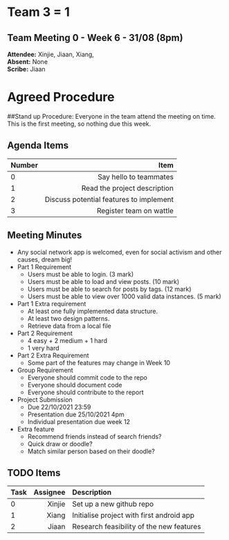 # Team 3 = 1

## Team Meeting 0 - Week 6 - 31/08 (8pm)
**Attendee:**
Xinjie,
Jiaan,
Xiang,
<br>
**Absent:**
None
<br>
**Scribe:**
Jiaan

# Agreed Procedure
##Stand up Procedure:
Everyone in the team attend the meeting on time.
<br>
This is the first meeting, so nothing due this week.

## Agenda Items
| Number | Item |
| :--- | ---: |
| 0 | Say hello to teammates |
| 1 | Read the project description |
| 2 | Discuss potential features to implement |
| 3 | Register team on wattle |

## Meeting Minutes
- Any social network app is welcomed, even for social activism and other causes, dream big!
- Part 1 Requirement
  - Users must be able to login. (3 mark)
  - Users must be able to load and view posts. (10 mark)
  - Users must be able to search for posts by tags. (12 mark)
  - Users must be able to view over 1000 valid data instances. (5 mark)
- Part 1 Extra requirement
  - At least one fully implemented data structure. 
  - At least two design patterns.
  - Retrieve data from a local file
- Part 2 Requirement
  - 4 easy + 2 medium + 1 hard
  - 1 very hard 
- Part 2 Extra Requirement
  - Some part of the features may change in Week 10
- Group Requirement
  - Everyone should commit code to the repo
  - Everyone should document code
  - Everyone should contribute to the report
- Project Submission
  - Due 22/10/2021 23:59
  - Presentation due 25/10/2021 4pm
  - Individual presentation due week 12
- Extra feature 
  - Recommend friends instead of search friends?
  - Quick draw or doodle?
  - Match similar person based on their doodle?

## TODO Items
| Task | Assignee | Description |
| :--- | ---: | :--- |
| 0 | Xinjie | Set up a new github repo |
| 1 | Xiang | Initialise project with first android app |
| 2 | Jiaan | Research feasibility of the new features |
